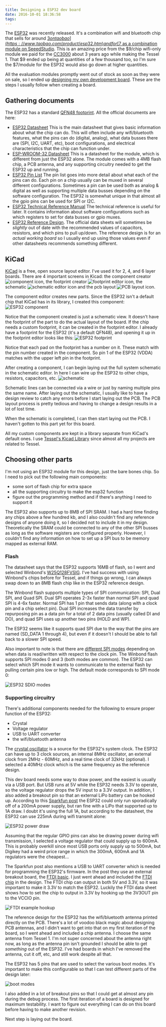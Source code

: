 ```yaml
---
title: Designing a ESP32 dev board
date: 2016-10-01 18:36:58
tags:
---
```


The [ESP32](https://espressif.com/en/products/hardware/esp32/overview) was recently released. It's a combination wifi and bluetooth chip that sells for around [$3 on taobao](https://www.taobao.com/product/esp32.htm) and for [$7 as a combination module on SeeedStudio](https://www.seeedstudio.com/ESP3212-Wifi-Bluetooth-Combo-Module-p-2706.html). This is an amazing price from the $9/chip wifi-only module we paid for the [CC3000](http://www.ti.com/product/CC3000) about 3 years ago while making the Tessel 1. That $9 ended up being at quantities of a few thousand too, so I'm sure the $7/module for the ESP32 would also go down at higher quantities.

All the evaluation modules promptly went out of stock as soon as they were on sale, so I ended up [designing my own development board](https://github.com/jiahuang/reach-esp32). These are the steps I usually follow when creating a board.

## Gathering documents
The ESP32 has a standard [QFN48 footprint](http://www.onsemi.com/pub_link/Collateral/485BA.PDF). All the official documents are here:

* [ESP32 Datasheet](https://espressif.com/sites/default/files/documentation/esp32_datasheet_en.pdf) This is the main datasheet that gives basic information about what the chip can do. This will often include any wifi/bluetooth features, what the pins can do (digital, analog), what data busses there are (SPI, I2C, UART, etc), boot configurations, and electrical characteristics that the chip can function under.
* [ESP-WROOM-32 Datasheet](https://espressif.com/sites/default/files/documentation/esp_wroom_32_datasheet_en.pdf) This is a datasheet for the module, which is different from just the ESP32 alone. The module comes with a 4MB flash chip, a PCB antenna, and any supporting circuitry needed to get the ESP32 up and running.
* [ESP32 Pin List](https://espressif.com/sites/default/files/documentation/esp32_chip_pin_list_en_0.pdf) The pin list goes into more detail about what each of the pins can do. Each pin on a chip usually can be muxed in several different configurations. Sometimes a pin can be used both as analog & digital as well as supporting multiple data busses depending on the software configuration. The ESP32 is somewhat unique in that almost all the gpio pins can be used for SPI or I2C.
* [ESP32 Technical Reference Manual](https://espressif.com/sites/default/files/documentation/esp32_technical_reference_manual_en.pdf) The technical reference is useful for later. It contains information about software configurations such as which registers to set for data busses or gpio muxes.
* [ESP32 Reference Design](). The official data sheets will sometimes be *slightly* out of date with the recommended values of capacitors, resistors, and which pins to pull up/down. The reference design is for an *actual working board* so I usually end up using those values even if other datasheets recommends something different.

## KiCad
[KiCad](http://kicad-pcb.org/) is a free, open source layout editor. I've used it for 2, 4, and 6 layer boards. There are 4 important screens in Kicad: the component creator ![component icon](/images/component_icon.png), the footprint creator ![footprint editor icon](/images/footprint_icon.png), the schematic ![schematic editor icon](/images/schematic_icon.png) and the pcb layout ![PCB layout icon](/images/pcb_icon.png).

The component editor creates new parts. Since the ESP32 isn't a default chip that KiCad has in its library, I created this component:
![ESP32 component](/images/esp32_component.png)

Notice that the component created is just a schematic view. It doesn't have the footprint of the part to do the actual layout of the board. If the chip needs a custom footprint, it can be created in the footprint editor. I already have a footprint for the ESP32 (it's a default QFN48), and opening it up in the footprint editor looks like this:
![ESP32 footprint](/images/qfn48_footprint.png)

Notice that each pad on the footprint has a number on it. These match with the pin number created in the component. So pin 1 of the ESP32 (VDDA) matches with the upper left pin in the footprint.

After creating a component, I can begin laying out the full system schematic in the schematic editor. In here I can wire up the ESP32 to other chips, resistors, capacitors, etc.
![schematic](/images/esp32_schematic.png)

Schematic lines can be connected via a wire or just by naming multiple pins the same name. After laying out the schematic, I usually like to have a design review to catch any errors before I start laying out the PCB. The PCB layout process is pretty tedious and having to change a design results in a lot of lost time.

When the schematic is completed, I can then start laying out the PCB. I haven't gotten to this part yet for this board.

All my custom components are kept in a library separate from KiCad's default ones. I use [Tessel's Kicad Library](https://github.com/tessel/tm-kicad-library) since almost all my projects are related to Tessel.

## Choosing other parts
I'm not using an ESP32 module for this design, just the bare bones chip. So I need to pick out the following main components:

* some sort of flash chip for extra space
* all the supporting circuitry to make the esp32 function
* figure out the programming method and if there's anything I need to support it

The ESP32 also supports up to 8MB of SPI SRAM. I had a hard time finding any chips above a few hundred kb, and I also couldn't find any reference designs of anyone doing it, so I decided not to include it in my design. Theoretically the SRAM could be connected to any of the other SPI busses as long as the software registers are configured properly. However, I couldn't find any information on how to set up a SPI bus to be memory mapped as external RAM.

### Flash
The datasheet says that the ESP32 supports 16MB of flash, so I went and selected Winbond's [W25Q128FVSIG](http://www.digikey.com/product-detail/en/winbond-electronics/W25Q128FVSIG/W25Q128FVSIG-ND/3008697). I've had success with using Winbond's chips before for Tessel, and if things go wrong, I can always swap down to an 8MB flash chip like in the ESP32 reference design.

The Winbond flash supports multiple types of SPI communication: SPI, Dual SPI, and Quad SPI. Dual SPI operates 2-3x faster than normal SPI and quad SPI is 4-6x faster. Normal SPI has 1 pin that sends data (along with a clock pin and a chip select pin). Dual SPI increases the data transfer by repurposing pin as a data pin for a total of 2 data pins (usually called DI and DO), and quad SPI uses up another two pins (HOLD and WP).

The ESP32 seems like it supports quad SPI due to the way that the pins are named (SD_DATA 1 through 4), but even if it doesn't I should be able to fall back to a slower SPI speed.

Also important to note is that there are [different SPI modes](https://en.wikipedia.org/wiki/Serial_Peripheral_Interface_Bus#Clock_polarity_and_phase) depending on when data is read/written with respect to the clock pin. The Winbond flash supports SPI modes 0 and 3 (both modes are common). The ESP32 can select which SPI mode it wants to communicate to the external flash by pulling certain pins low or high. The default mode corresponds to SPI mode 0:

![ESP32 SDIO modes](/images/esp32_spi_modes.png)

### Supporting circuitry

There's additional components needed for the following to ensure proper function of the ESP32:

* Crystal
* Voltage regulator
* USB to UART converter
* the wifi/bluetooth antenna

The [crystal oscillator](http://electronics.stackexchange.com/questions/117624/how-does-a-crystal-work) is a source for the ESP32's system clock. The ESP32 can have up to 3 clock sources, an internal 8MHz oscillator, an external clock from 2MHz - 60MHz, and a real time clock of 32kHz (optional). I selected a 40MHz clock which is the same frequency as the reference design.

This dev board needs some way to draw power, and the easiest is usually via a USB port. But USB runs at 5V while the ESP32 needs 3.3V to operate, so the voltage regulator drops the 5V input to a 3.3V output. In addition, I also added a breakout pin so that an external LiPo battery can be hooked up. According to this [Sparkfun post](https://www.sparkfun.com/news/2017) the ESP32 could only run sporadically off of a 200mA power supply, but ran fine with a LiPo that supported up to 1A draw. I doubt it's using the full 1A, but according to the datasheet, the ESP32 can use 225mA during wifi transmit alone:

![ESP32 power draw](/images/esp32_electrical.png)

Assuming that the regular GPIO pins can also be drawing power during wifi transmission, I selected a voltage regulator that could supply up to 600mA. This is probably overkill since most USB ports only supply up to 500mA, but Digikey had a weird price range in which the 300mA, 600mA and 1A regulators were the cheapest...

The Sparkfun post also mentions a USB to UART converter which is needed for programming the ESP32's firmware. In the post they use an external breakout board, the [FTDI basic](https://www.sparkfun.com/products/9873). I just went ahead and included the [FTDI chip]() in the design. The FTDI chip can output in both 5V and 3.3V, so it was important to make it 3.3V to match the ESP32. Luckily the FTDI data sheet shows how to set the chip to output in 3.3V by hooking up the 3V3OUT pin to the VCCIO pin.

![FTDI example hookup](/images/ftdi_3v3.png)

The reference design for the ESP32 has the wifi/bluetooth antenna printed directly on the PCB. There's a lot of voodoo black magic about designing PCB antennas, and I didn't want to get into that on my first iteration of the board, so I went ahead and included a chip antenna. I choose the same antenna from Tessel 1. I'm not super concerned about the antenna right now, as long as the antenna pin isn't grounded I should be able to get *something* out of the ESP32. I've had boards in which I've removed the antenna, cut it off, etc, and still work despite all that.

The ESP32 has 5 pins that are used to select the various boot modes. It's important to make this configurable so that I can test different parts of the design later:

![boot modes](/images/esp32_boot.png)

I also added in a lot of breakout pins so that I could get at almost any pin during the debug process. The first iteration of a board is designed for maximum testability. I want to figure out everything I can do on this board before having to make another revision.

Next step is laying out the board.
